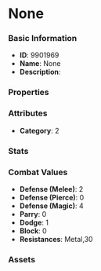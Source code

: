 # None



### Basic Information

- **ID**: 9901969
- **Name**: None
- **Description**: 

### Properties


### Attributes

- **Category**: 2

### Stats


### Combat Values

- **Defense (Melee)**: 2
- **Defense (Pierce)**: 0
- **Defense (Magic)**: 4
- **Parry**: 0
- **Dodge**: 1
- **Block**: 0
- **Resistances**: Metal,30

### Assets


